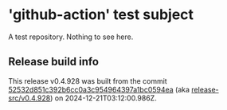 # 'github-action' test subject

A test repository. Nothing to see here.


## Release build info

This release v0.4.928 was built from the commit [52532d851c392b6cc0a3c954964397a1bc0594ea](https://github.com/kattecon/gh-release-test-ga/tree/52532d851c392b6cc0a3c954964397a1bc0594ea) (aka [release-src/v0.4.928](https://github.com/kattecon/gh-release-test-ga/tree/release-src/v0.4.928)) on 2024-12-21T03:12:00.986Z.
        
